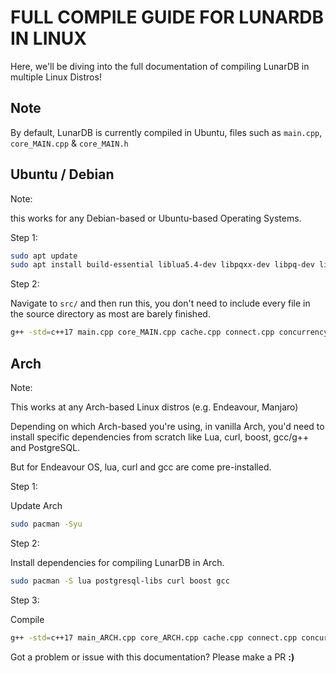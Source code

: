# FULL COMPILE GUIDE FOR LUNARDB IN LINUX

Here, we'll be diving into the full documentation of compiling
LunarDB in multiple Linux Distros!

## Note

By default, LunarDB is currently compiled in Ubuntu, files such as `main.cpp`, `core_MAIN.cpp` & `core_MAIN.h`

## Ubuntu / Debian

Note:

this works for any Debian-based or Ubuntu-based Operating Systems.

Step 1:

```bash
sudo apt update
sudo apt install build-essential liblua5.4-dev libpqxx-dev libpq-dev libcurl4-openssl-dev libboost-all-dev libasio-dev
```

Step 2:

Navigate to `src/` and then run this, you don't need to include every file
in the source directory as most are barely finished.

```bash
g++ -std=c++17 main.cpp core_MAIN.cpp cache.cpp connect.cpp concurrency.cpp saved.cpp sql.cpp module.cpp parser.cpp sharding.cpp hashing.cpp -I/usr/include/lua5.4 -llua5.4 -lpqxx -lpq -lcurl -lboost_system -pthread -o ../bin/ubuntu/lunardb
```

## Arch

Note:

This works at any Arch-based Linux distros (e.g. Endeavour, Manjaro)

Depending on which Arch-based you're using, in vanilla Arch, you'd need to install
specific dependencies from scratch like Lua, curl, boost, gcc/g++ and PostgreSQL.

But for Endeavour OS, lua, curl and gcc are come pre-installed.

Step 1:

Update Arch

```bash
sudo pacman -Syu
```

Step 2:

Install dependencies for compiling LunarDB in Arch.

```bash
sudo pacman -S lua postgresql-libs curl boost gcc
```

Step 3:

Compile

```bash
g++ -std=c++17 main_ARCH.cpp core_ARCH.cpp cache.cpp connect.cpp concurrency.cpp saved.cpp sql.cpp module.cpp parser.cpp sharding.cpp hashing.cpp -I/usr/include/lua -llua -lpqxx -lpq -lcurl -lboost_system -pthread -o ../bin/arch/lunardb
```

Got a problem or issue with this documentation? Please make a PR **:)**
